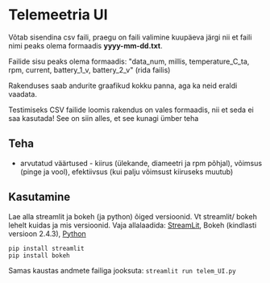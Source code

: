 # Telemeetria UI

Võtab sisendina csv faili, praegu on faili valimine kuupäeva järgi nii et faili nimi peaks olema formaadis **yyyy-mm-dd.txt**. 

Failide sisu peaks olema formaadis: "data_num, millis, temperature_C_ta, rpm, current, battery_1_v, battery_2_v" (rida failis)

Rakenduses saab andurite graafikud kokku panna, aga ka neid eraldi vaadata.

Testimiseks CSV failide loomis rakendus on vales formaadis, nii et seda ei saa kasutada! See on siin alles, et see kunagi ümber teha 

## Teha
- arvutatud väärtused - kiirus (ülekande, diameetri ja rpm põhjal), võimsus (pinge ja vool), efektiivsus (kui palju võimsust kiiruseks muutub)

## Kasutamine
Lae alla streamlit ja bokeh (ja python) õiged versioonid. Vt streamlit/ bokeh lehelt kuidas ja mis versioonid.
Vaja allalaadida: [StreamLit](https://docs.streamlit.io/get-started/installation), Bokeh (kindlasti versioon 2.4.3), [Python](https://www.python.org/downloads/)

```
pip install streamlit
pip install bokeh
```

Samas kaustas andmete failiga jooksuta:
```streamlit run telem_UI.py```
